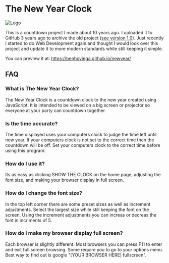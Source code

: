 # The New Year Clock

![Logo](images/logo.png)

This is a countdown project I made about 10 years ago. I uploaded it to GitHub 3 years ago to archive the old project ([see version 1.0](https://github.com/benhovinga/newyear/tree/1.0)). Just recently I started to do Web Development again and thought I would look over this project and update it to more modern standards while still keeping it simple.

You can preview it at: https://benhovinga.github.io/newyear/

## FAQ

### What is The New Year Clock?
The New Year Clock is a countdown clock to the new year created using JavaScript. It is intended to be viewed on a big screen or projector so everyone at your party can countdown together.

### Is the time accurate?
The time displayed uses your computers clock to judge the time left until new year. If your computers clock is not set to the correct time then the countdown will be off. Set your computers clock to the correct time before using this program.

### How do I use it?
Its as easy as clicking SHOW THE CLOCK on the home page, adjusting the font size, and making your browser display in full screen.

### How do I change the font size?
In the top left corner there are some preset sizes as well as increment adjustments. Select the largest size while still keeping the font on the screen. Using the increment adjustments you can increas or decreas the font in incriments of 5.

### How do I make my browser display full screen?
Each browser is slightly different. Most browsers you can press F11 to enter and exit full screen browsing. Some require you to go to your options menu. Best way to find out is google "[YOUR BROWSER HERE] fullscreen".
